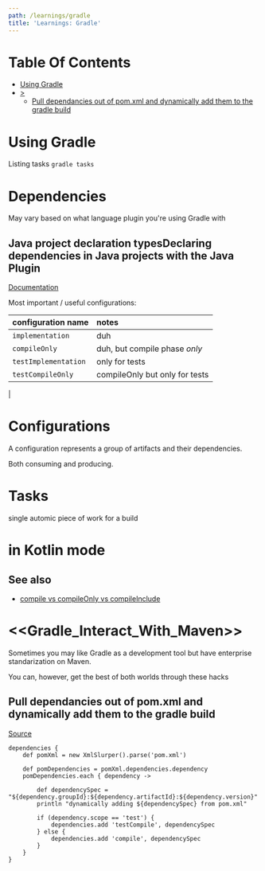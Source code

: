 ```yaml
---
path: /learnings/gradle
title: 'Learnings: Gradle'
---
```

# Table Of Contents

<!-- toc -->

- [Using Gradle](#using-gradle)
- [>](#)
  * [Pull dependancies out of pom.xml and dynamically add them to the gradle build](#pull-dependancies-out-of-pomxml-and-dynamically-add-them-to-the-gradle-build)

<!-- tocstop -->

# Using Gradle

Listing tasks `gradle tasks`


# Dependencies

May vary based on what language plugin you're using Gradle with


## Java project declaration typesDeclaring dependencies in Java projects with the Java Plugin

[Documentation](https://docs.gradle.org/current/userguide/java_plugin.html#tab:configurations)

Most important / useful configurations:

| configuration name  | notes                             |
|:--------------------|:----------------------------------|
| `implementation`    | duh                               |
| `compileOnly`       | duh, but compile phase _only_     |
| `testImplementation`| only for tests                    |
| `testCompileOnly`   | compileOnly but only for tests    |
|


# Configurations

A configuration represents a group of artifacts and their dependencies.

Both consuming and producing.

# Tasks

single automic piece of work for a build

# in Kotlin mode



## See also

  * [compile vs compileOnly vs compileInclude](https://liferay.dev/blogs/-/blogs/gradle-compile-vs-compileonly-vs-compileinclude)



# <<Gradle_Interact_With_Maven>>

Sometimes you may like Gradle as a development tool but have enterprise standarization on Maven.

You can, however, get the best of both worlds through these hacks

## Pull dependancies out of pom.xml and dynamically add them to the gradle build

[Source](https://gist.github.com/jashatton/3237323/forks)

    dependencies {
        def pomXml = new XmlSlurper().parse('pom.xml')

        def pomDependencies = pomXml.dependencies.dependency
        pomDependencies.each { dependency ->

            def dependencySpec = "${dependency.groupId}:${dependency.artifactId}:${dependency.version}"
            println "dynamically adding ${dependencySpec} from pom.xml"

            if (dependency.scope == 'test') {
                dependencies.add 'testCompile', dependencySpec
            } else {
                dependencies.add 'compile', dependencySpec
            }
        }
    }
